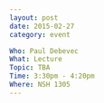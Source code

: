 ```yaml
---
layout: post
date: 2015-02-27
category: event

Who: Paul Debevec
What: Lecture
Topic: TBA
Time: 3:30pm - 4:20pm
Where: NSH 1305
---
```


